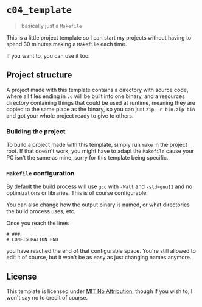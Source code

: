 # `c04_template`

> basically just a `Makefile`

This is a little project template so I can start my projects without having to spend 30 minutes making a `Makefile` each time.

If you want to, you can use it too.

## Project structure

A project made with this template contains a directory with source code, where all files ending in `.c` will be built into one binary,
and a resources directory containing things that could be used at runtime, meaning they are copied to the same place as the binary,
so you can just `zip -r bin.zip bin` and got your whole project ready to give to others.

### Building the project

To build a project made with this template, simply run `make` in the project root.
If that doesn't work, you might have to adapt the `Makefile` cause your PC isn't the same as mine,
sorry for this template being specific.

### `Makefile` configuration

By default the build process will use `gcc` with `-Wall` and `-std=gnu11` and no optimizations or libraries.
This is of course configurable.

You can also change how the output binary is named, or what directories the build process uses, etc.

Once you reach the lines
```
# ###
# CONFIGURATION END
```
you have reached the end of that configurable space.
You're still allowed to edit it of course, but it won't be as easy as just changing names anymore.

## License

This template is licensed under [MIT No Attribution](https://choosealicense.com/licenses/mit-0/), though if you wish to, I won't say no to credit of course.
